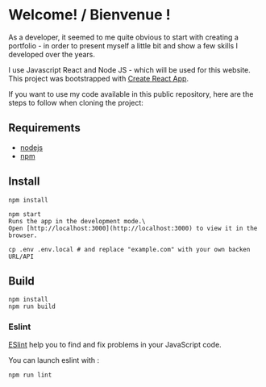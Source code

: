 # Welcome! / Bienvenue !

As a developer, it seemed to me quite obvious to start with creating a portfolio - in order to present myself a little bit and show a few skills I developed over the years. 

I use Javascript React and Node JS - which will be used for this website. 
This project was bootstrapped with [Create React App](https://github.com/facebook/create-react-app).

If you want to use my code available in this public repository, here are the steps to follow when cloning the project:

## Requirements

- [nodejs](https://nodejs.org/en/)
- [npm](https://www.npmjs.com/)


## Install

```shell
npm install

npm start
Runs the app in the development mode.\
Open [http://localhost:3000](http://localhost:3000) to view it in the browser.

cp .env .env.local # and replace "example.com" with your own backen URL/API
```

## Build

```shell
npm install
npm run build
```

### Eslint

[ESlint](https://eslint.org/) help you to find and fix problems in your JavaScript code.

You can launch eslint with :
```shell
npm run lint
```
